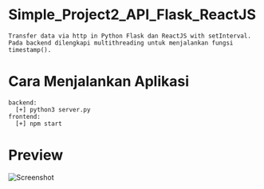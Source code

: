 # Simple_Project2_API_Flask_ReactJS
```
Transfer data via http in Python Flask dan ReactJS with setInterval. 
Pada backend dilengkapi multithreading untuk menjalankan fungsi timestamp().  
```
# Cara Menjalankan Aplikasi 
```
backend:
  [+] python3 server.py
frontend:
  [+] npm start
```
# Preview
![Screenshot](https://github.com/rammahayufitra/Simple_Project1_API_Flask_ReactJS/blob/main/preview/preview.png)

